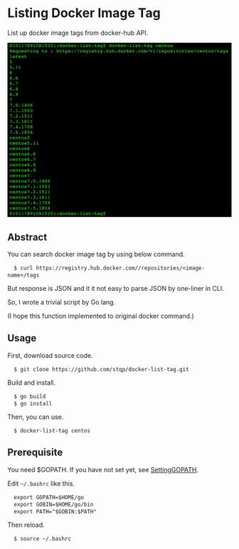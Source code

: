 # Listing Docker Image Tag
List up docker image tags from docker-hub API.

![usage image](https://github.com/stqp/docker-list-tag/blob/master/doc/usage.PNG)

## Abstract
You can search docker image tag by using below command.

      $ curl https://registry.hub.docker.com//repositories/<image-name>/tags

But response is JSON and it it not easy to parse JSON by one-liner in CLI.

So, I wrote a trivial script by Go lang.


(I hope this function implemented to original docker command.)

## Usage
First, download source code.

      $ git clone https://github.com/stqp/docker-list-tag.git

Build and install.

      $ go build
      $ go install

Then, you can use.

      $ docker-list-tag centos

## Prerequisite

You need $GOPATH. If you have not set yet, see [SettingGOPATH](https://github.com/ang/go/wiki/SettingGOPATH).


Edit `~/.bashrc` like this.

      export GOPATH=$HOME/go
      export GOBIN=$HOME/go/bin
      export PATH="$GOBIN:$PATH"

Then reload.

      $ source ~/.bashrc


